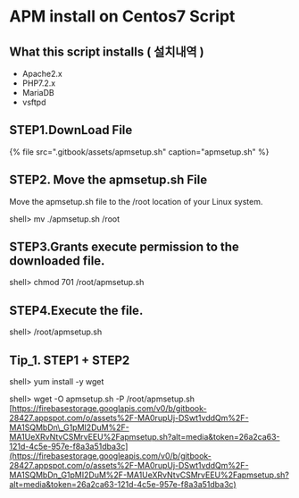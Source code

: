 # APM install on Centos7 Script

## What this script installs \( 설치내역 \)

* Apache2.x
* PHP7.2.x
* MariaDB
* vsftpd

## STEP1.DownLoad File

{% file src=".gitbook/assets/apmsetup.sh" caption="apmsetup.sh" %}

## STEP2. Move the apmsetup.sh File

Move the apmsetup.sh file to the /root location of your Linux system.

shell&gt; mv ./apmsetup.sh /root

## STEP3.Grants execute permission to the downloaded file.

shell&gt; chmod 701 /root/apmsetup.sh

## STEP4.Execute the file.

shell&gt; /root/apmsetup.sh

## Tip\_1. STEP1 + STEP2

shell&gt; yum install -y wget  
  
shell&gt; wget -O apmsetup.sh -P /root/apmsetup.sh [https://firebasestorage.googlapis.com/v0/b/gitbook-28427.appspot.com/o/assets%2F-MA0rupUj-DSwt1vddQm%2F-MA1SQMbDn\_G1pMI2DuM%2F-MA1UeXRvNtvCSMrvEEU%2Fapmsetup.sh?alt=media&token=26a2ca63-121d-4c5e-957e-f8a3a51dba3c](https://firebasestorage.googleapis.com/v0/b/gitbook-28427.appspot.com/o/assets%2F-MA0rupUj-DSwt1vddQm%2F-MA1SQMbDn_G1pMI2DuM%2F-MA1UeXRvNtvCSMrvEEU%2Fapmsetup.sh?alt=media&token=26a2ca63-121d-4c5e-957e-f8a3a51dba3c)

